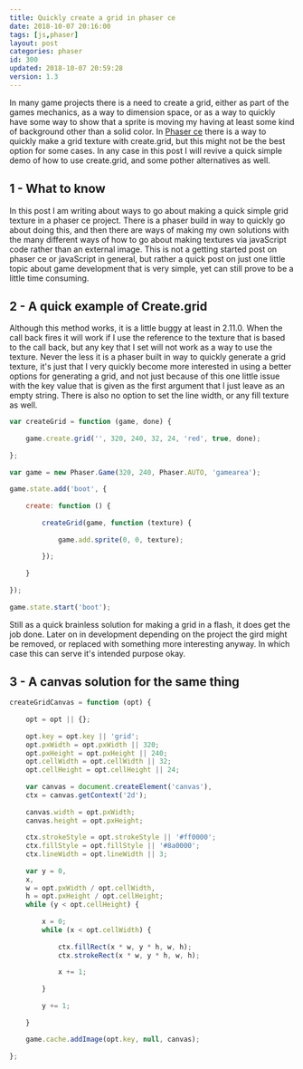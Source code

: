 ```yaml
---
title: Quickly create a grid in phaser ce
date: 2018-10-07 20:16:00
tags: [js,phaser]
layout: post
categories: phaser
id: 300
updated: 2018-10-07 20:59:28
version: 1.3
---
```


In many game projects there is a need to create a grid, either as part of the games mechanics, as a way to dimension space, or as a way to quickly have some way to show that a sprite is moving my having at least some kind of background other than a solid color. In [Phaser ce](https://photonstorm.github.io/phaser-ce/) there is a way to quickly make a grid texture with create.grid, but this might not be the best option for some cases. In any case in this post I will revive a quick simple demo of how to use create.grid, and some pother alternatives as well.

<!-- more -->

## 1 - What to know

In this post I am writing about ways to go about making a quick simple grid texture in a phaser ce project. There is a phaser build in way to quickly go about doing this, and then there are ways of making my own solutions with the many different ways of how to go about making textures via javaScript code rather than an external image. This is not a getting started post on phaser ce or javaScript in general, but rather a quick post on just one little topic about game development that is very simple, yet can still prove to be a little time consuming.


## 2 - A quick example of Create.grid

Although this method works, it is a little buggy at least in 2.11.0. When the call back fires it will work if I use the reference to the texture that is based to the call back, but any key that I set will not work as a way to use the texture. Never the less it is a phaser built in way to quickly generate a grid texture, it's just that I very quickly become more interested in using a better options for generating a grid, and not just because of this one little issue with the key value that is given as the first argument that I just leave as an empty string. There is also no option to set the line width, or any fill texture as well.

```js
var createGrid = function (game, done) {
 
    game.create.grid('', 320, 240, 32, 24, 'red', true, done);
 
};
 
var game = new Phaser.Game(320, 240, Phaser.AUTO, 'gamearea');
 
game.state.add('boot', {
 
    create: function () {
 
        createGrid(game, function (texture) {
 
            game.add.sprite(0, 0, texture);
 
        });
 
    }
 
});
 
game.state.start('boot');
```

Still as a quick brainless solution for making a grid in a flash, it does get the job done. Later on in development depending on the project the gird might be removed, or replaced with something more interesting anyway. In which case this can serve it's intended purpose okay.

## 3 - A canvas solution for the same thing

```js
createGridCanvas = function (opt) {
 
    opt = opt || {};
 
    opt.key = opt.key || 'grid';
    opt.pxWidth = opt.pxWidth || 320;
    opt.pxHeight = opt.pxHeight || 240;
    opt.cellWidth = opt.cellWidth || 32;
    opt.cellHeight = opt.cellHeight || 24;
 
    var canvas = document.createElement('canvas'),
    ctx = canvas.getContext('2d');
 
    canvas.width = opt.pxWidth;
    canvas.height = opt.pxHeight;
 
    ctx.strokeStyle = opt.strokeStyle || '#ff0000';
    ctx.fillStyle = opt.fillStyle || '#8a0000';
    ctx.lineWidth = opt.lineWidth || 3;
 
    var y = 0,
    x,
    w = opt.pxWidth / opt.cellWidth,
    h = opt.pxHeight / opt.cellHeight;
    while (y < opt.cellHeight) {
 
        x = 0;
        while (x < opt.cellWidth) {
 
            ctx.fillRect(x * w, y * h, w, h);
            ctx.strokeRect(x * w, y * h, w, h);
 
            x += 1;
 
        }
 
        y += 1;
 
    }
 
    game.cache.addImage(opt.key, null, canvas);
 
};
```
